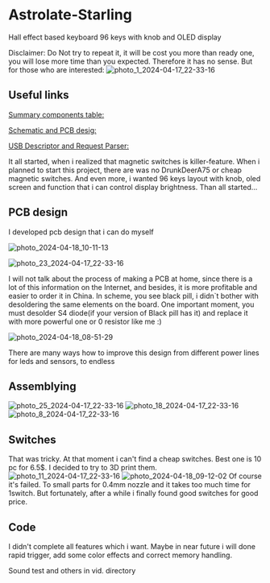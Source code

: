 # Astrolate-Starling
 Hall effect based keyboard 96 keys with knob and OLED display

Disclaimer: Do Not try to repeat it, it will be cost you more than ready one, you will lose more time than you expected. Therefore it has no sense. But for those who are interested:
![photo_1_2024-04-17_22-33-16](https://github.com/Astr0late/Astrolate-Starling/assets/92204862/55485710-be8a-4c21-8687-7e106b0f98b6)

## Useful links
[Summary components table:](https://docs.google.com/spreadsheets/d/1auTscNj8H9j_fcgZ-bffcughIZliOqQW7MaIze0y600/edit?usp=sharing)

[Schematic and PCB desig:](https://oshwlab.com/online_admin/hall_keyboard)

[USB Descriptor and Request Parser:](https://eleccelerator.com/usbdescreqparser)


It all started, when i realized that magnetic switches is killer-feature. When i planned to start this project, there are was no DrunkDeerA75 or cheap magnetic switches.
And even more, i wanted 96 keys layout with knob, oled screen and function that i can control display brightness.
Than all started... 

## PCB design
I developed pcb design that i can do myself

![photo_2024-04-18_10-11-13](https://github.com/Astr0late/Astrolate-Starling/assets/92204862/58e3bbd2-e314-4cb8-a02a-4e589fb0e774)

![photo_23_2024-04-17_22-33-16](https://github.com/Astr0late/Astrolate-Starling/assets/92204862/920af4eb-b748-4c22-9407-e7c1430d48fd)

I will not talk about the process of making a PCB at home, since there is a lot of this information on the Internet, and besides, it is more profitable and easier to order it in China.
In scheme, you see black pill, i didn`t bother with desoldering the same elements on the board.
One important moment, you must desolder S4 diode(if your version of Black pill has it) and replace it with more powerful one or 0 resistor like me :)

![photo_2024-04-18_08-51-29](https://github.com/Astr0late/Astrolate-Starling/assets/92204862/2273e9d6-99e5-4888-9a79-494f306910da)

There are many ways how to improve this design from different power lines for leds and sensors, to endless

## Assemblying
![photo_25_2024-04-17_22-33-16](https://github.com/Astr0late/Astrolate-Starling/assets/92204862/e05a078f-d728-4ad6-bee8-6d2a50be36a0)
![photo_18_2024-04-17_22-33-16](https://github.com/Astr0late/Astrolate-Starling/assets/92204862/51baf2d7-e2b4-4aa7-acab-d210dd680068)
![photo_8_2024-04-17_22-33-16](https://github.com/Astr0late/Astrolate-Starling/assets/92204862/f327015a-5969-4d19-a3e7-25984236764d)

## Switches
That was tricky. At that moment i can't find a cheap switches. Best one is 10 pc for 6.5$. I decided to try to 3D print them.
![photo_11_2024-04-17_22-33-16](https://github.com/Astr0late/Astrolate-Starling/assets/92204862/fd51321b-54a9-444b-8ccd-b3da8f834313)
![photo_2024-04-18_09-12-02](https://github.com/Astr0late/Astrolate-Starling/assets/92204862/7b0b5354-0c49-4de6-ab83-e4e7c99901ba)
Of course it's failed. To small parts for 0.4mm nozzle and it takes too much time for 1switch. But fortunately, after a while i finally found good switches for good price.

## Code
I didn't complete all features which i want. Maybe in near future i will done rapid trigger, add some color effects and correct memory handling.

Sound test and others in vid. directory


